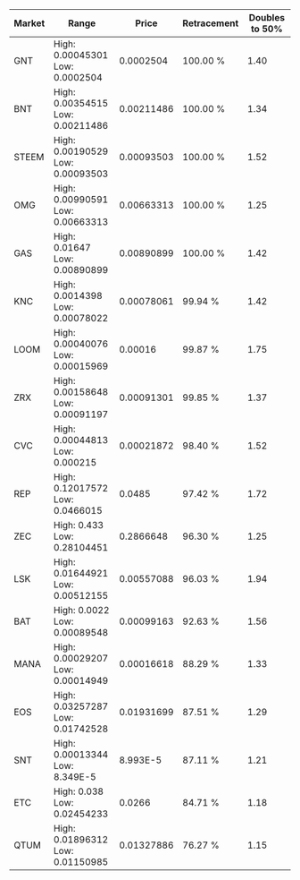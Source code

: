 | Market | Range | Price| Retracement | Doubles to 50% |
| --- | --- | --- | --- | --- |
| GNT | High: 0.00045301<br />Low: 0.0002504 | 0.0002504 | 100.00 % | 1.40 |
| BNT | High: 0.00354515<br />Low: 0.00211486 | 0.00211486 | 100.00 % | 1.34 |
| STEEM | High: 0.00190529<br />Low: 0.00093503 | 0.00093503 | 100.00 % | 1.52 |
| OMG | High: 0.00990591<br />Low: 0.00663313 | 0.00663313 | 100.00 % | 1.25 |
| GAS | High: 0.01647<br />Low: 0.00890899 | 0.00890899 | 100.00 % | 1.42 |
| KNC | High: 0.0014398<br />Low: 0.00078022 | 0.00078061 | 99.94 % | 1.42 |
| LOOM | High: 0.00040076<br />Low: 0.00015969 | 0.00016 | 99.87 % | 1.75 |
| ZRX | High: 0.00158648<br />Low: 0.00091197 | 0.00091301 | 99.85 % | 1.37 |
| CVC | High: 0.00044813<br />Low: 0.000215 | 0.00021872 | 98.40 % | 1.52 |
| REP | High: 0.12017572<br />Low: 0.0466015 | 0.0485 | 97.42 % | 1.72 |
| ZEC | High: 0.433<br />Low: 0.28104451 | 0.2866648 | 96.30 % | 1.25 |
| LSK | High: 0.01644921<br />Low: 0.00512155 | 0.00557088 | 96.03 % | 1.94 |
| BAT | High: 0.0022<br />Low: 0.00089548 | 0.00099163 | 92.63 % | 1.56 |
| MANA | High: 0.00029207<br />Low: 0.00014949 | 0.00016618 | 88.29 % | 1.33 |
| EOS | High: 0.03257287<br />Low: 0.01742528 | 0.01931699 | 87.51 % | 1.29 |
| SNT | High: 0.00013344<br />Low: 8.349E-5 | 8.993E-5 | 87.11 % | 1.21 |
| ETC | High: 0.038<br />Low: 0.02454233 | 0.0266 | 84.71 % | 1.18 |
| QTUM | High: 0.01896312<br />Low: 0.01150985 | 0.01327886 | 76.27 % | 1.15 |
